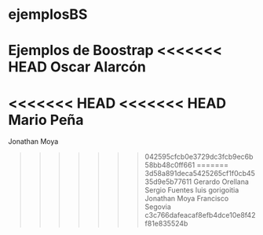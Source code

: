 # ejemplosBS
Ejemplos de Boostrap
<<<<<<< HEAD
Oscar Alarcón
=======
<<<<<<< HEAD
<<<<<<< HEAD
Mario Peña
=======
Jonathan Moya
>>>>>>> 042595cfcb0e3729dc3fcb9ec6b58bb48c0ff661
=======
>>>>>>> 3d58a891deca5425265cf1f0cb4535d9e5b77611
Gerardo Orellana
Sergio Fuentes
luis gorigoitia
Jonathan Moya
Francisco Segovia
>>>>>>> c3c766dafeacaf8efb4dce10e8f42f81e835524b
